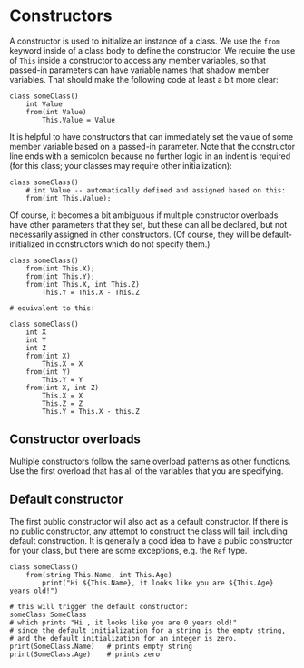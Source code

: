 # Constructors

A constructor is used to initialize an instance of a class.  We use the `from`
keyword inside of a class body to define the constructor.  We require the use of 
`This` inside a constructor to access any member variables, so that passed-in 
parameters can have variable names that shadow member variables.  That should 
make the following code at least a bit more clear:

```
class someClass()
    int Value
    from(int Value)
        This.Value = Value
```

It is helpful to have constructors that can immediately set the value of some
member variable based on a passed-in parameter.  Note that the constructor line
ends with a semicolon because no further logic in an indent is required (for this
class; your classes may require other initialization):

```
class someClass()
    # int Value -- automatically defined and assigned based on this:
    from(int This.Value);
```

Of course, it becomes a bit ambiguous if multiple constructor
overloads have other parameters that they set, but these can all be 
declared, but not necessarily assigned in other constructors.  (Of course,
they will be default-initialized in constructors which do not specify them.)

```
class someClass()
    from(int This.X);
    from(int This.Y);
    from(int This.X, int This.Z)
        This.Y = This.X - This.Z

# equivalent to this:

class someClass()
    int X
    int Y
    int Z
    from(int X)
        This.X = X
    from(int Y)
        This.Y = Y
    from(int X, int Z)
        This.X = X
        This.Z = Z
        This.Y = This.X - this.Z
```

## Constructor overloads

Multiple constructors follow the same overload patterns as other functions.
Use the first overload that has all of the variables that you are specifying.

## Default constructor

The first public constructor will also act as a default constructor.  If there
is no public constructor, any attempt to construct the class will fail,
including default construction.  It is generally a good idea to have a public
constructor for your class, but there are some exceptions, e.g. the `Ref` type.

```
class someClass()
    from(string This.Name, int This.Age)
        print("Hi ${This.Name}, it looks like you are ${This.Age} years old!")

# this will trigger the default constructor:
someClass SomeClass
# which prints "Hi , it looks like you are 0 years old!"
# since the default initialization for a string is the empty string,
# and the default initialization for an integer is zero.
print(SomeClass.Name)   # prints empty string
print(SomeClass.Age)    # prints zero
```
